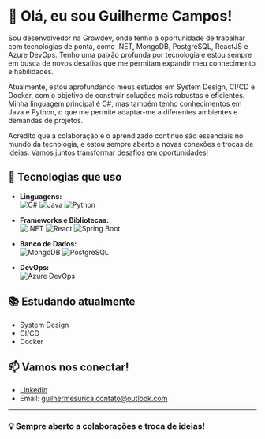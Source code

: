 # 👋 Olá, eu sou Guilherme Campos!

Sou desenvolvedor na Growdev, onde tenho a oportunidade de trabalhar com tecnologias de ponta, como .NET, MongoDB, PostgreSQL, ReactJS e Azure DevOps. Tenho uma paixão profunda por tecnologia e estou sempre em busca de novos desafios que me permitam expandir meu conhecimento e habilidades.

Atualmente, estou aprofundando meus estudos em System Design, CI/CD e Docker, com o objetivo de construir soluções mais robustas e eficientes. Minha linguagem principal é C#, mas também tenho conhecimentos em Java e Python, o que me permite adaptar-me a diferentes ambientes e demandas de projetos.

Acredito que a colaboração e o aprendizado contínuo são essenciais no mundo da tecnologia, e estou sempre aberto a novas conexões e trocas de ideias. Vamos juntos transformar desafios em oportunidades!

## 🚀 Tecnologias que uso

- **Linguagens:**  
  ![C#](https://img.shields.io/badge/-C%23-239120?style=flat&logo=csharp&logoColor=white) 
  ![Java](https://img.shields.io/badge/-Java-007396?style=flat&logo=java&logoColor=white) 
  ![Python](https://img.shields.io/badge/-Python-3776AB?style=flat&logo=python&logoColor=white)

- **Frameworks e Bibliotecas:**  
  ![.NET](https://img.shields.io/badge/-.NET-512BD4?style=flat&logo=.net&logoColor=white) 
  ![React](https://img.shields.io/badge/-React-61DAFB?style=flat&logo=react&logoColor=black) 
  ![Spring Boot](https://img.shields.io/badge/-Spring%20Boot-6DB33F?style=flat&logo=spring&logoColor=white)

- **Banco de Dados:**  
  ![MongoDB](https://img.shields.io/badge/-MongoDB-47A248?style=flat&logo=mongodb&logoColor=white) 
  ![PostgreSQL](https://img.shields.io/badge/-PostgreSQL-4169E1?style=flat&logo=postgresql&logoColor=white)

- **DevOps:**  
  ![Azure DevOps](https://img.shields.io/badge/-Azure%20DevOps-0078D4?style=flat&logo=azuredevops&logoColor=white)

## 📚 Estudando atualmente

- System Design
- CI/CD
- Docker

## 📫 Vamos nos conectar!

- [LinkedIn](https://www.linkedin.com/in/guilherme-campos-dotnet-developer/)
- Email: [guilhermesurica.contato@outlook.com](mailto:guilhermesurica.contato@outlook.com)

---

### 💡 Sempre aberto a colaborações e troca de ideias!
